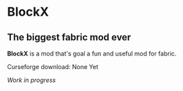 # BlockX

## The biggest fabric mod ever

**BlockX** is a mod that's goal a fun and useful mod for fabric.

Curseforge download: None Yet

*Work in progress*